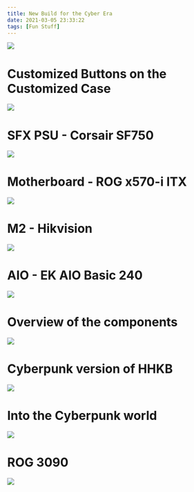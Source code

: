 ```yaml
---
title: New Build for the Cyber Era
date: 2021-03-05 23:33:22
tags: [Fun Stuff]
---
```


![](FinalBuild.JPG)

<!--truncate-->
# Customized Buttons on the Customized Case
![](PowerButton.JPG)

# SFX PSU - Corsair SF750
![](SFX.JPG)

# Motherboard - ROG x570-i ITX
![](Motherboard.JPG)

# M2 - Hikvision
![](HikvisionM2.JPG)

# AIO - EK AIO Basic 240
![](EKAIO.JPG)

# Overview of the components
![](Components.JPG)

# Cyberpunk version of HHKB
![](Keyboard.JPG)

# Into the Cyberpunk world
![](CyberpunkWorld.JPG)

# ROG 3090
![](3090.jpg)